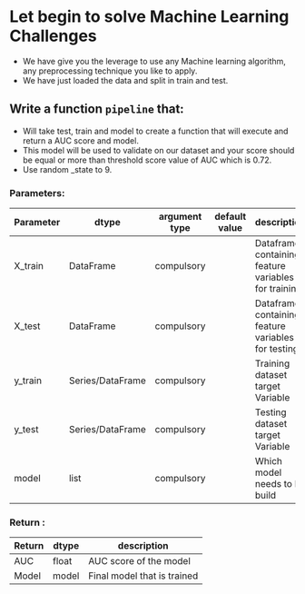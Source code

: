 # Let begin to solve Machine Learning Challenges

* We have give you the leverage to use any Machine learning algorithm, any preprocessing technique you like to apply.
* We have just loaded the data and split in train and test.


## Write a function `pipeline` that:

* Will take test, train and model to create a function that will execute and return a AUC score and model.
* This model will be used to validate on our dataset and your score should be equal or more than threshold score value of AUC which is 0.72.
* Use random _state to 9.


### Parameters:

| Parameter | dtype | argument type | default value | description |
| --- | --- | --- | --- | --- |
| X_train | DataFrame | compulsory | | Dataframe containing feature variables for training|
| X_test | DataFrame | compulsory | | Dataframe containing feature variables for testing|
| y_train | Series/DataFrame | compulsory | | Training dataset target Variable |
| y_test | Series/DataFrame | compulsory | | Testing dataset target Variable |
| model | list | compulsory | | Which model needs to be build |

### Return :

| Return | dtype | description |
| --- | --- | --- |
| AUC | float | AUC score of the model |
| Model | model | Final model that is trained |
